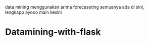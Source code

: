 data mining menggunakan arima
forecaseting
semuanya ada di sini, lengkapp ayooo main kesini

# Datamining-with-flask
